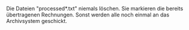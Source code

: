Die Dateien "processed*.txt" niemals löschen. 
Sie markieren die bereits übertragenen Rechnungen. Sonst werden alle noch einmal an das Archivsystem geschickt.

